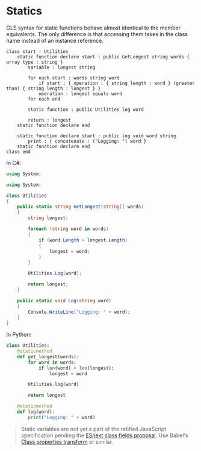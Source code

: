 # Statics

GLS syntax for static functions behave almost identical to the member equivalents. The only difference is that accessing them takes in the class name instead of an instance reference.

```gls
class start : Utilities
    static function declare start : public GetLongest string words { array type : string }
        variable : longest string

        for each start : words string word
            if start : { operation : { string length : word } (greater than) { string length : longest } }
            operation : longest equals word            
        for each end

        static function : public Utilities log word

        return : longest
    static function declare end

    static function declare start : public log void word string
        print : { concatenate : ("Logging: ") word }
    static function declare end
class end
```

In C\#:

```csharp
using System;

using System;

class Utilities
{
    public static string GetLongest(string[] words)
    {
        string longest;

        foreach (string word in words)
        {
            if (word.Length > longest.Length)
            {
                longest = word;
            }
        }

        Utilities.Log(word);

        return longest;
    }

    public static void Log(string word)
    {
        Console.WriteLine("Logging: " + word);
    }
}
```

In Python:

```python
class Utilities:
    @staticmethod
    def get_longest(words):
        for word in words:
            if len(word) > len(longest):
                longest = word

        Utilities.log(word)

        return longest

    @staticmethod
    def log(word):
        print("Logging: " + word)
```

> Static variables are not yet a part of the ratified JavaScript specification pending the [ESnext class fields proposal](https://github.com/tc39/proposal-class-fields).
> Use Babel's [Class properties transform](https://babeljs.io/docs/plugins/transform-class-properties/) or similar.
